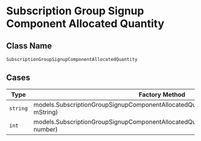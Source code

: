
# Subscription Group Signup Component Allocated Quantity

## Class Name

`SubscriptionGroupSignupComponentAllocatedQuantity`

## Cases

| Type | Factory Method |
|  --- | --- |
| `string` | models.SubscriptionGroupSignupComponentAllocatedQuantityContainer.FromString(string mString) |
| `int` | models.SubscriptionGroupSignupComponentAllocatedQuantityContainer.FromNumber(int number) |

